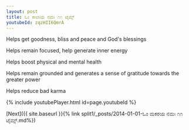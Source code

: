 ```yaml
---
layout: post
title: ಓಂ ಕಾಲಾಯ ನಮಃ ೧೧ ಟೈಮ್ಸ್
youtubeId: zqzHII6QmrA
---
```

 
 
Helps get goodness, bliss and peace and God's blessings
 
Helps remain focused, help generate inner energy 
 
Helps boost physical and mental health 
 
Helps remain grounded and generates a sense of gratitude towards the greater power 
 
Helps reduce bad karma
 
 
 
 


{% include youtubePlayer.html id=page.youtubeId %}
 
[Next]({{ site.baseurl }}{% link  split1/_posts/2014-01-01-ಓಂ ಮಕರಯ ನಮಃ ೧೧ ಟೈಮ್ಸ್.md%})
 
